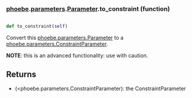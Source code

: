 ### [phoebe](phoebe.md).[parameters](phoebe.parameters.md).[Parameter](phoebe.parameters.Parameter.md).to_constraint (function)


```py

def to_constraint(self)

```



Convert this [phoebe.parameters.Parameter](phoebe.parameters.Parameter.md) to a
[phoebe.parameters.ConstraintParameter](phoebe.parameters.ConstraintParameter.md).

**NOTE**: this is an advanced functionality: use with caution.

Returns
--------
* (&lt;phoebe.parameters.ConstraintParameter): the ConstraintParameter

